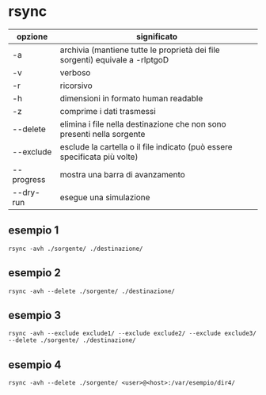 # rsync

opzione    | significato
-----------|-----------------------
-a         | archivia (mantiene tutte le proprietà dei file sorgenti) equivale a -rlptgoD
-v         | verboso
-r         | ricorsivo
-h         | dimensioni in formato human readable
-z         | comprime i dati trasmessi
--delete   | elimina i file nella destinazione che non sono presenti nella sorgente
--exclude  | esclude la cartella o il file indicato (può essere specificata più volte)
--progress | mostra una barra di avanzamento
--dry-run  | esegue una simulazione

## esempio 1

```
rsync -avh ./sorgente/ ./destinazione/
```

## esempio 2

```
rsync -avh --delete ./sorgente/ ./destinazione/
```

## esempio 3

```
rsync -avh --exclude exclude1/ --exclude exclude2/ --exclude exclude3/ --delete ./sorgente/ ./destinazione/
```

## esempio 4

```
rsync -avh --delete ./sorgente/ <user>@<host>:/var/esempio/dir4/
```
